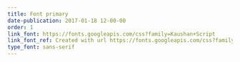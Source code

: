 ```yaml
---
title: Font primary
date-publication: 2017-01-18 12-00-00
order: 1
link_font: https://fonts.googleapis.com/css?family=Kaushan+Script
link_font_ref: Created with url https://fonts.googleapis.com/css?family=Open+Sans:300italic,400italic,600italic,700italic,800italic,400,300,600,700,800
type_font: sans-serif
---
```

